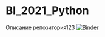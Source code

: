 # BI_2021_Python
Описание репозитория123 
[![Binder](https://mybinder.org/badge_logo.svg)](https://mybinder.org/v2/gh/LyonyaZhozhikov/BI_2021_Python.git/main)
